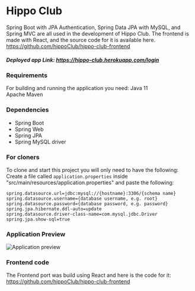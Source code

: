 # Hippo Club 
Spring Boot with JPA Authentication, Spring Data JPA with MySQL, and Spring MVC are all used in the development of Hippo Club.
The frontend is made with React, and the source code for it is available here. https://github.com/hippoClub/hippo-club-frontend

##### Deployed app Link: https://hippo-club.herokuapp.com/login

### Requirements
For building and running the application you need:
Java 11<br/>
Apache Maven

### Dependencies
* Spring Boot
* Spring Web
* Spring JPA
* Spring MySQL driver

### For cloners
To clone and start this project you will only need to have the following: 
Create a file called `application.properties` inside "src/main/resources/application.properties" and paste the following:
   ```
   spring.datasource.url=jdbc:mysql://{hostname}:3306/{schema name}
   spring.datasource.username={database username, e.g. root}
   spring.datasource.password={database password, e.g. password}
   spring.jpa.hibernate.ddl-auto=update
   spring.datasource.driver-class-name=com.mysql.jdbc.Driver
   spring.jpa.show-sql=true
   ```   
### Application Preview

![Application preview](https://media.giphy.com/media/pHp2vxCKFSs4mLcCuZ/giphy.gif)

### Frontend code
The Frontend port was build using React and here is the code for it: https://github.com/hippoClub/hippo-club-frontend
